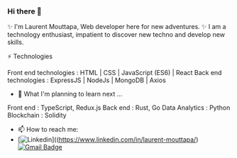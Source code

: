 ### Hi there 👋

✨ I'm Laurent Mouttapa, Web developer here for new adventures. ✨
I am a technology enthusiast, impatient to discover new techno and develop new skills.

⚡ Technologies

Front end technologies : HTML | CSS | JavaScript (ES6) | React 
Back end technologies : ExpressJS | NodeJs | MongoDB | Axios

- 🌱 What I'm planning to learn next ...

Front end : TypeScript, Redux.js
Back end : Rust, Go
Data Analytics : Python 
Blockchain :  Solidity
         
- 📫 How to reach me: 
- [![Linkedin](https://img.shields.io/badge/LinkedIn-0077B5?style=for-the-badge&logo=linkedin&logoColor=white)]((https://www.linkedin.com/in/laurent-mouttapa/)
&nbsp;
[![Gmail Badge](https://img.shields.io/badge/Gmail-D14836?style=for-the-badge&logo=gmail&logoColor=white)](mailto:laurent.mouttapa@gmail.com)
